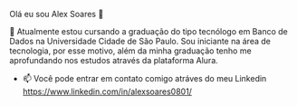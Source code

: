 Olá eu sou Alex Soares 👋

🌱 Atualmente estou cursando a graduação do tipo tecnólogo em Banco de Dados na Universidade Cidade de São Paulo. Sou iniciante na área de tecnologia, por esse motivo, além da minha graduação tenho me aprofundando nos estudos através da plataforma Alura.

- 📫 Você pode entrar em contato comigo atráves do meu Linkedin https://www.linkedin.com/in/alexsoares0801/


